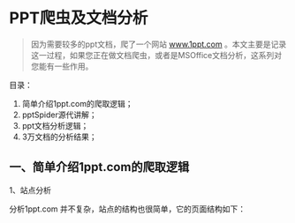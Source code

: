 # PPT爬虫及文档分析

> 因为需要较多的ppt文档，爬了一个网站 www.1ppt.com 。本文主要是记录这一过程，如果您正在做文档爬虫，或者是MSOffice文档分析，这系列对您能有一些作用。

目录：

1. 简单介绍1ppt.com的爬取逻辑；
2. pptSpider源代讲解；
3. ppt文档分析逻辑；
4. 3万文档的分析结果；


## 一、简单介绍1ppt.com的爬取逻辑

1、站点分析

分析1ppt.com 并不复杂，站点的结构也很简单，它的页面结构如下：













